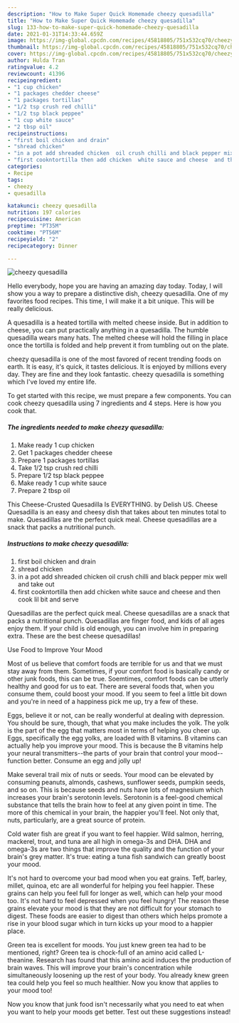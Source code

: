 ```yaml
---
description: "How to Make Super Quick Homemade cheezy quesadilla"
title: "How to Make Super Quick Homemade cheezy quesadilla"
slug: 133-how-to-make-super-quick-homemade-cheezy-quesadilla
date: 2021-01-31T14:33:44.659Z
image: https://img-global.cpcdn.com/recipes/45818805/751x532cq70/cheezy-quesadilla-recipe-main-photo.jpg
thumbnail: https://img-global.cpcdn.com/recipes/45818805/751x532cq70/cheezy-quesadilla-recipe-main-photo.jpg
cover: https://img-global.cpcdn.com/recipes/45818805/751x532cq70/cheezy-quesadilla-recipe-main-photo.jpg
author: Hulda Tran
ratingvalue: 4.2
reviewcount: 41396
recipeingredient:
- "1 cup chicken"
- "1 packages chedder cheese"
- "1 packages tortillas"
- "1/2 tsp crush red chilli"
- "1/2 tsp black peppee"
- "1 cup white sauce"
- "2 tbsp oil"
recipeinstructions:
- "first boil chicken and drain"
- "shread chicken"
- "in a pot add shreaded chicken  oil crush chilli and black pepper mix well and take out"
- "first cookntortilla then add chicken  white sauce and cheese  and then cook lil bit and serve"
categories:
- Recipe
tags:
- cheezy
- quesadilla

katakunci: cheezy quesadilla 
nutrition: 197 calories
recipecuisine: American
preptime: "PT35M"
cooktime: "PT56M"
recipeyield: "2"
recipecategory: Dinner

---
```



![cheezy quesadilla](https://img-global.cpcdn.com/recipes/45818805/751x532cq70/cheezy-quesadilla-recipe-main-photo.jpg)

Hello everybody, hope you are having an amazing day today. Today, I will show you a way to prepare a distinctive dish, cheezy quesadilla. One of my favorites food recipes. This time, I will make it a bit unique. This will be really delicious.

A quesadilla is a heated tortilla with melted cheese inside. But in addition to cheese, you can put practically anything in a quesadilla. The humble quesadilla wears many hats. The melted cheese will hold the filling in place once the tortilla is folded and help prevent it from tumbling out on the plate.

cheezy quesadilla is one of the most favored of recent trending foods on earth. It is easy, it's quick, it tastes delicious. It is enjoyed by millions every day. They are fine and they look fantastic. cheezy quesadilla is something which I've loved my entire life.


To get started with this recipe, we must prepare a few components. You can cook cheezy quesadilla using 7 ingredients and 4 steps. Here is how you cook that.

<!--inarticleads1-->

##### The ingredients needed to make cheezy quesadilla:

1. Make ready 1 cup chicken
1. Get 1 packages chedder cheese
1. Prepare 1 packages tortillas
1. Take 1/2 tsp crush red chilli
1. Prepare 1/2 tsp black peppee
1. Make ready 1 cup white sauce
1. Prepare 2 tbsp oil


This Cheese-Crusted Quesadilla Is EVERYTHING. by Delish US. Cheese Quesadilla is an easy and cheesy dish that takes about ten minutes total to make. Quesadillas are the perfect quick meal. Cheese quesadillas are a snack that packs a nutritional punch. 

<!--inarticleads2-->

##### Instructions to make cheezy quesadilla:

1. first boil chicken and drain
1. shread chicken
1. in a pot add shreaded chicken  oil crush chilli and black pepper mix well and take out
1. first cookntortilla then add chicken  white sauce and cheese  and then cook lil bit and serve


Quesadillas are the perfect quick meal. Cheese quesadillas are a snack that packs a nutritional punch. Quesadillas are finger food, and kids of all ages enjoy them. If your child is old enough, you can involve him in preparing extra. These are the best cheese quesadillas! 

Use Food to Improve Your Mood


Most of us believe that comfort foods are terrible for us and that we must stay away from them. Sometimes, if your comfort food is basically candy or other junk foods, this can be true. Soemtimes, comfort foods can be utterly healthy and good for us to eat. There are several foods that, when you consume them, could boost your mood. If you seem to feel a little bit down and you're in need of a happiness pick me up, try a few of these.

Eggs, believe it or not, can be really wonderful at dealing with depression. You should be sure, though, that what you make includes the yolk. The yolk is the part of the egg that matters most in terms of helping you cheer up. Eggs, specifically the egg yolks, are loaded with B vitamins. B vitamins can actually help you improve your mood. This is because the B vitamins help your neural transmitters--the parts of your brain that control your mood--function better. Consume an egg and jolly up!

Make several trail mix of nuts or seeds. Your mood can be elevated by consuming peanuts, almonds, cashews, sunflower seeds, pumpkin seeds, and so on. This is because seeds and nuts have lots of magnesium which increases your brain's serotonin levels. Serotonin is a feel-good chemical substance that tells the brain how to feel at any given point in time. The more of this chemical in your brain, the happier you'll feel. Not only that, nuts, particularly, are a great source of protein.

Cold water fish are great if you want to feel happier. Wild salmon, herring, mackerel, trout, and tuna are all high in omega-3s and DHA. DHA and omega-3s are two things that improve the quality and the function of your brain's grey matter. It's true: eating a tuna fish sandwich can greatly boost your mood. 

It's not hard to overcome your bad mood when you eat grains. Teff, barley, millet, quinoa, etc are all wonderful for helping you feel happier. These grains can help you feel full for longer as well, which can help your mood too. It's not hard to feel depressed when you feel hungry! The reason these grains elevate your mood is that they are not difficult for your stomach to digest. These foods are easier to digest than others which helps promote a rise in your blood sugar which in turn kicks up your mood to a happier place.

Green tea is excellent for moods. You just knew green tea had to be mentioned, right? Green tea is chock-full of an amino acid called L-theanine. Research has found that this amino acid induces the production of brain waves. This will improve your brain's concentration while simultaneously loosening up the rest of your body. You already knew green tea could help you feel so much healthier. Now you know that applies to your mood too!

Now you know that junk food isn't necessarily what you need to eat when you want to help your moods get better. Test out  these suggestions  instead!

